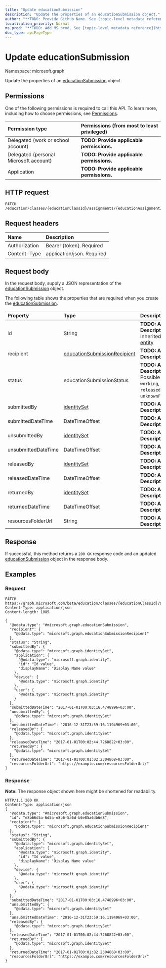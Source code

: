```yaml
---
title: "Update educationSubmission"
description: "Update the properties of an educationSubmission object."
author: "**TODO: Provide Github Name. See [topic-level metadata reference](https://msgo.azurewebsites.net/add/document/guidelines/metadata.html#topic-level-metadata)**"
localization_priority: Normal
ms.prod: "**TODO: Add MS prod. See [topic-level metadata reference](https://msgo.azurewebsites.net/add/document/guidelines/metadata.html#topic-level-metadata)**"
doc_type: apiPageType
---
```


# Update educationSubmission

Namespace: microsoft.graph

Update the properties of an [educationSubmission](../resources/educationsubmission.md) object.

## Permissions
One of the following permissions is required to call this API. To learn more, including how to choose permissions, see [Permissions](/concepts/permissions-reference.md).

|Permission type|Permissions (from most to least privileged)|
|:---|:---|
|Delegated (work or school account)|**TODO: Provide applicable permissions.**|
|Delegated (personal Microsoft account)|**TODO: Provide applicable permissions.**|
|Application|**TODO: Provide applicable permissions.**|

## HTTP request
<!-- {
  "blockType": "ignored"
}
-->
``` http
PATCH /education/classes/{educationClassId}/assignments/{educationAssignmentId}/submissions/{educationSubmissionId}
```

## Request headers
|Name|Description|
|:---|:---|
|Authorization|Bearer {token}. Required|
|Content-Type|application/json. Required|

## Request body
In the request body, supply a JSON representation of the [educationSubmission](../resources/educationsubmission.md) object.

The following table shows the properties that are required when you create the [educationSubmission](../resources/educationsubmission.md).

|Property|Type|Description|
|:---|:---|:---|
|id|String|**TODO: Add Description** Inherited from [entity](../resources/entity.md)|
|recipient|[educationSubmissionRecipient](../resources/educationsubmissionrecipient.md)|**TODO: Add Description**|
|status|educationSubmissionStatus|**TODO: Add Description**. Possible values are: `working`, `submitted`, `released`, `returned`, `unknownFutureValue`.|
|submittedBy|[identitySet](../resources/identityset.md)|**TODO: Add Description**|
|submittedDateTime|DateTimeOffset|**TODO: Add Description**|
|unsubmittedBy|[identitySet](../resources/identityset.md)|**TODO: Add Description**|
|unsubmittedDateTime|DateTimeOffset|**TODO: Add Description**|
|releasedBy|[identitySet](../resources/identityset.md)|**TODO: Add Description**|
|releasedDateTime|DateTimeOffset|**TODO: Add Description**|
|returnedBy|[identitySet](../resources/identityset.md)|**TODO: Add Description**|
|returnedDateTime|DateTimeOffset|**TODO: Add Description**|
|resourcesFolderUrl|String|**TODO: Add Description**|



## Response
If successful, this method returns a `200 OK` response code and an updated [educationSubmission](../resources/educationsubmission.md) object in the response body.

## Examples

### Request
<!-- {
  "blockType": "request",
  "name": "update_educationsubmission"
}
-->
``` http
PATCH https://graph.microsoft.com/beta/education/classes/{educationClassId}/assignments/{educationAssignmentId}/submissions/{educationSubmissionId}
Content-Type: application/json
Content-length: 1085

{
  "@odata.type": "#microsoft.graph.educationSubmission",
  "recipient": {
    "@odata.type": "microsoft.graph.educationSubmissionRecipient"
  },
  "status": "String",
  "submittedBy": {
    "@odata.type": "microsoft.graph.identitySet",
    "application": {
      "@odata.type": "microsoft.graph.identity",
      "id": "Id value",
      "displayName": "Display Name value"
    },
    "device": {
      "@odata.type": "microsoft.graph.identity"
    },
    "user": {
      "@odata.type": "microsoft.graph.identity"
    }
  },
  "submittedDateTime": "2017-01-01T00:03:16.4748996+03:00",
  "unsubmittedBy": {
    "@odata.type": "microsoft.graph.identitySet"
  },
  "unsubmittedDateTime": "2016-12-31T23:59:16.1194969+03:00",
  "releasedBy": {
    "@odata.type": "microsoft.graph.identitySet"
  },
  "releasedDateTime": "2017-01-01T00:02:44.7268822+03:00",
  "returnedBy": {
    "@odata.type": "microsoft.graph.identitySet"
  },
  "returnedDateTime": "2017-01-01T00:01:02.2304868+03:00",
  "resourcesFolderUrl": "https://example.com/resourcesFolderUrl/"
}
```

### Response
**Note:** The response object shown here might be shortened for readability.
<!-- {
  "blockType": "response",
  "truncated": true
}
-->
``` http
HTTP/1.1 200 OK
Content-Type: application/json
{
  "@odata.type": "#microsoft.graph.educationSubmission",
  "id": "e8b66d5a-6d5a-e8b6-5a6d-b6e85a6db6e8",
  "recipient": {
    "@odata.type": "microsoft.graph.educationSubmissionRecipient"
  },
  "status": "String",
  "submittedBy": {
    "@odata.type": "microsoft.graph.identitySet",
    "application": {
      "@odata.type": "microsoft.graph.identity",
      "id": "Id value",
      "displayName": "Display Name value"
    },
    "device": {
      "@odata.type": "microsoft.graph.identity"
    },
    "user": {
      "@odata.type": "microsoft.graph.identity"
    }
  },
  "submittedDateTime": "2017-01-01T00:03:16.4748996+03:00",
  "unsubmittedBy": {
    "@odata.type": "microsoft.graph.identitySet"
  },
  "unsubmittedDateTime": "2016-12-31T23:59:16.1194969+03:00",
  "releasedBy": {
    "@odata.type": "microsoft.graph.identitySet"
  },
  "releasedDateTime": "2017-01-01T00:02:44.7268822+03:00",
  "returnedBy": {
    "@odata.type": "microsoft.graph.identitySet"
  },
  "returnedDateTime": "2017-01-01T00:01:02.2304868+03:00",
  "resourcesFolderUrl": "https://example.com/resourcesFolderUrl/"
}
```

